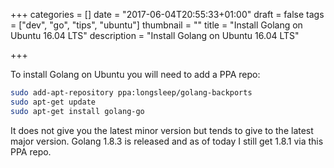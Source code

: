 +++
categories = []
date = "2017-06-04T20:55:33+01:00"
draft = false
tags = ["dev", "go", "tips", "ubuntu"]
thumbnail = ""
title = "Install Golang on Ubuntu 16.04 LTS"
description = "Install Golang on Ubuntu 16.04 LTS"

+++

To install Golang on Ubuntu you will need to add a PPA repo:

```bash
sudo add-apt-repository ppa:longsleep/golang-backports
sudo apt-get update
sudo apt-get install golang-go
```

It does not give you the latest minor version but tends to give to the latest major version. Golang 1.8.3 is released and as of today I still get 1.8.1 via this PPA repo.
